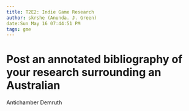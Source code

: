 ```yaml
---
title: T2E2: Indie Game Research
author: skrshe (Anunda. J. Green)
date:Sun May 16 07:44:51 PM
tags: gme
---
```


# Post an annotated bibliography of your research surrounding an Australian
Antichamber Demruth
